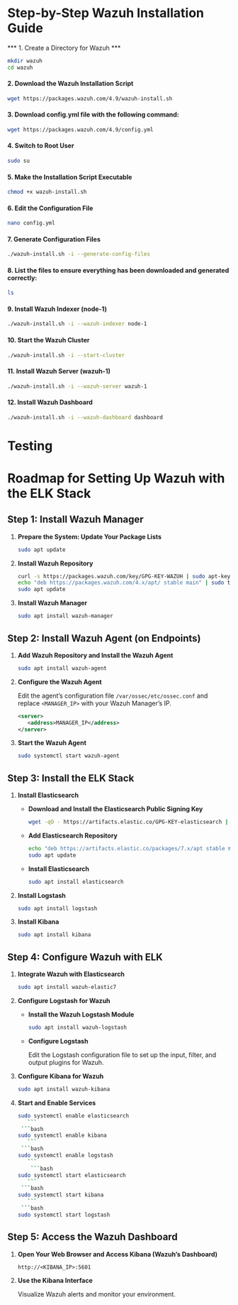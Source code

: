 # Step-by-Step Wazuh Installation Guide

*** 1. Create a Directory for Wazuh ***
```bash
mkdir wazuh
cd wazuh
```

#### 2. Download the Wazuh Installation Script

```bash
wget https://packages.wazuh.com/4.9/wazuh-install.sh
```
#### 3. Download config.yml file with the following command:

```bash
wget https://packages.wazuh.com/4.9/config.yml
```

#### 4. Switch to Root User

```bash
sudo su
```
#### 5. Make the Installation Script Executable

```bash
chmod +x wazuh-install.sh
```
#### 6. Edit the Configuration File

```bash
nano config.yml
```
#### 7. Generate Configuration Files

```bash
./wazuh-install.sh -i --generate-config-files
```
#### 8. List the files to ensure everything has been downloaded and generated correctly:

```bash
ls
```
#### 9. Install Wazuh Indexer (node-1)

```bash
./wazuh-install.sh -i --wazuh-indexer node-1
```
#### 10. Start the Wazuh Cluster
```bash
./wazuh-install.sh -i --start-cluster
```
#### 11. Install Wazuh Server (wazuh-1)

```bash
./wazuh-install.sh -i --wazuh-server wazuh-1
```
#### 12. Install Wazuh Dashboard
```bash
./wazuh-install.sh -i --wazuh-dashboard dashboard
```





# Testing



# Roadmap for Setting Up Wazuh with the ELK Stack

## Step 1: Install Wazuh Manager

1. **Prepare the System: Update Your Package Lists**

    ```bash
    sudo apt update
    ```

2. **Install Wazuh Repository**

    ```bash
    curl -s https://packages.wazuh.com/key/GPG-KEY-WAZUH | sudo apt-key add -
    echo "deb https://packages.wazuh.com/4.x/apt/ stable main" | sudo tee /etc/apt/sources.list.d/wazuh.list
    sudo apt update
    ```

3. **Install Wazuh Manager**

    ```bash
    sudo apt install wazuh-manager
    ```

## Step 2: Install Wazuh Agent (on Endpoints)

1. **Add Wazuh Repository and Install the Wazuh Agent**

    ```bash
    sudo apt install wazuh-agent
    ```

2. **Configure the Wazuh Agent**

    Edit the agent’s configuration file `/var/ossec/etc/ossec.conf` and replace `<MANAGER_IP>` with your Wazuh Manager’s IP.

    ```xml
    <server>
       <address>MANAGER_IP</address>
    </server>
    ```

3. **Start the Wazuh Agent**

    ```bash
    sudo systemctl start wazuh-agent
    ```

## Step 3: Install the ELK Stack

1. **Install Elasticsearch**

    - **Download and Install the Elasticsearch Public Signing Key**

      ```bash
      wget -qO - https://artifacts.elastic.co/GPG-KEY-elasticsearch | sudo apt-key add -
      ```

    - **Add Elasticsearch Repository**

      ```bash
      echo "deb https://artifacts.elastic.co/packages/7.x/apt stable main" | sudo tee -a /etc/apt/sources.list.d/elastic-7.x.list
      sudo apt update
      ```

    - **Install Elasticsearch**

      ```bash
      sudo apt install elasticsearch
      ```

2. **Install Logstash**

    ```bash
    sudo apt install logstash
    ```

3. **Install Kibana**

    ```bash
    sudo apt install kibana
    ```

## Step 4: Configure Wazuh with ELK

1. **Integrate Wazuh with Elasticsearch**

    ```bash
    sudo apt install wazuh-elastic7
    ```

2. **Configure Logstash for Wazuh**

    - **Install the Wazuh Logstash Module**

      ```bash
      sudo apt install wazuh-logstash
      ```

    - **Configure Logstash**

      Edit the Logstash configuration file to set up the input, filter, and output plugins for Wazuh.

3. **Configure Kibana for Wazuh**

    ```bash
    sudo apt install wazuh-kibana
    ```

4. **Start and Enable Services**

    ```bash
    sudo systemctl enable elasticsearch
       ```
     ```bash
    sudo systemctl enable kibana
       ```
     ```bash
    sudo systemctl enable logstash
       ```
        ```bash
    sudo systemctl start elasticsearch
       ```
     ```bash
    sudo systemctl start kibana
       ```
     ```bash
    sudo systemctl start logstash
    ```

## Step 5: Access the Wazuh Dashboard

1. **Open Your Web Browser and Access Kibana (Wazuh’s Dashboard)**

    ```plaintext
    http://<KIBANA_IP>:5601
    ```

2. **Use the Kibana Interface**

    Visualize Wazuh alerts and monitor your environment.
